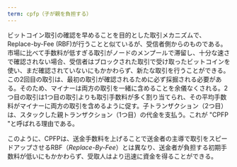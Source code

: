 ```yaml
---
term: cpfp（子が親を負担する）
---
```

ビットコイン取引の確認を早めることを目的とした取引メカニズムで、Replace-by-Fee (RBF)が行うことと似ているが、受信者側からのものである。市場に比べて手数料が低すぎる取引がノードのメンプールで滞留し、十分な速さで確認されない場合、受信者はブロックされた取引で受け取ったビットコインを使い、まだ確認されていないにもかかわらず、新たな取引を行うことができる。この2回目の取引は、最初の取引が確認されるために必ず採掘される必要がある。そのため、マイナーは両方の取引を一緒に含めることを余儀なくされる。2つ目の取引は1つ目の取引よりも取引手数料が多く割り当てられ、その平均手数料がマイナーに両方の取引を含めるように促す。子トランザクション（2つ目）は、スタックした親トランザクション（1つ目）の代金を支払う。これが "CPFP "と呼ばれる理由である。

このように、CPFPは、送金手数料を上げることで送金者の主導で取引をスピードアップさせるRBF（*Replace-By-Fee*）とは異なり、送金者が負担する初期手数料が低いにもかかわらず、受取人はより迅速に資金を得ることができる。